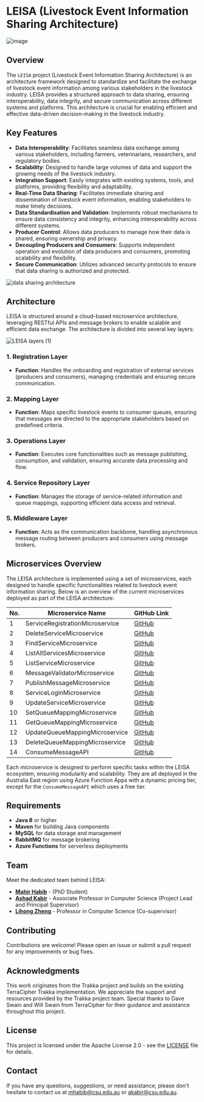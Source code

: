 # LEISA (Livestock Event Information Sharing Architecture)

![image](https://github.com/mahirgamal/LEISA/assets/86919381/026666f4-d3c0-4b21-a823-ee2c0e6461bd)


## Overview

The `LEISA` project (Livestock Event Information Sharing Architecture) is an architecture framework designed to standardize and facilitate the exchange of livestock event information among various stakeholders in the livestock industry. LEISA provides a structured approach to data sharing, ensuring interoperability, data integrity, and secure communication across different systems and platforms. This architecture is crucial for enabling efficient and effective data-driven decision-making in the livestock industry.

## Key Features

- **Data Interoperability**: Facilitates seamless data exchange among various stakeholders, including farmers, veterinarians, researchers, and regulatory bodies.
- **Scalability**: Designed to handle large volumes of data and support the growing needs of the livestock industry.
- **Integration Support**: Easily integrates with existing systems, tools, and platforms, providing flexibility and adaptability.
-  **Real-Time Data Sharing**: Facilitates immediate sharing and dissemination of livestock event information, enabling stakeholders to make timely decisions.
- **Data Standardisation and Validation**: Implements robust mechanisms to ensure data consistency and integrity, enhancing interoperability across different systems.
- **Producer Control**: Allows data producers to manage how their data is shared, ensuring ownership and privacy.
- **Decoupling Producers and Consumers**: Supports independent operation and evolution of data producers and consumers, promoting scalability and flexibility.
- **Secure Communication**: Utilizes advanced security protocols to ensure that data sharing is authorized and protected.

  
![data sharing architecture](https://github.com/user-attachments/assets/5caa46ac-8428-4577-a0be-49f01ac12520)

## Architecture
LEISA is structured around a cloud-based microservice architecture, leveraging RESTful APIs and message brokers to enable scalable and efficient data exchange. The architecture is divided into several key layers:

![LEISA layers (1)](https://github.com/user-attachments/assets/27c800c0-03e2-4bf4-aa2a-935471b0f7bf)


### 1. Registration Layer

- **Function**: Handles the onboarding and registration of external services (producers and consumers), managing credentials and ensuring secure communication.

### 2. Mapping Layer

- **Function**: Maps specific livestock events to consumer queues, ensuring that messages are directed to the appropriate stakeholders based on predefined criteria.

### 3. Operations Layer

- **Function**: Executes core functionalities such as message publishing, consumption, and validation, ensuring accurate data processing and flow.

### 4. Service Repository Layer

- **Function**: Manages the storage of service-related information and queue mappings, supporting efficient data access and retrieval.

### 5. Middleware Layer

- **Function**: Acts as the communication backbone, handling asynchronous message routing between producers and consumers using message brokers.

## Microservices Overview

The LEISA architecture is implemented using a set of microservices, each designed to handle specific functionalities related to livestock event information sharing. Below is an overview of the current microservices deployed as part of the LEISA architecture:

| No. | Microservice Name            |  GitHub Link                                                                               |
|-----|------------------------------|--------------------------------------------------------------------------------------------|
| 1   | ServiceRegistrationMicroservice  | [GitHub](https://github.com/mahirgamal/ServiceRegistrationMicroservice)                |
| 2   | DeleteServiceMicroservice        |  [GitHub](https://github.com/mahirgamal/ServiceDeleteMicroservice)                     |
| 3   | FindServiceMicroservice          |  [GitHub](https://github.com/mahirgamal/ServiceSearchMicroservice)                     |
| 4   | ListAllServicesMicroservice      |  [GitHub](https://github.com/mahirgamal/ServiceListAllMicroservice)                    |
| 5   | ListServiceMicroservice          |  [GitHub](https://github.com/mahirgamal/ServiceListMicroservice)                       |
| 6   | MessageValidatorMicroservice     |  [GitHub](https://github.com/mahirgamal/MessageValidatorMicroservice)                  |
| 7   | PublishMessageMicroservice       |  [GitHub](https://github.com/mahirgamal/PublishMessageMicroservice)                    |
| 8   | ServiceLoginMicroservice         |  [GitHub](https://github.com/mahirgamal/ServiceLoginMicroservice)                      |
| 9   | UpdateServiceMicroservice        |  [GitHub](https://github.com/mahirgamal/ServiceUpdateMicroservice)                     |
| 10  | SetQueueMappingMicroservice      |  [GitHub](https://github.com/mahirgamal/SetQueneMappingMicroservice)                   |
| 11  | GetQueueMappingMicroservice      |  [GitHub](https://github.com/mahirgamal/GetQueneMappingMicroservice)                   |
| 12  | UpdateQueueMappingMicroservice   | [GitHub](https://github.com/mahirgamal/UpdateQueneMappingMicroservice)                 |
| 13  | DeleteQueueMappingMicroservice   | [GitHub](https://github.com/mahirgamal/DeleteQueneMappingMicroservice)                 |
| 14  | ConsumeMessageAPI                |  [GitHub](https://github.com/mahirgamal/consume_message_API)                           |

Each microservice is designed to perform specific tasks within the LEISA ecosystem, ensuring modularity and scalability. They are all deployed in the Australia East region using Azure Function Apps with a dynamic pricing tier, except for the `ConsumeMessageAPI` which uses a free tier.



  ## Requirements

- **Java 8** or higher
- **Maven** for building Java components
- **MySQL** for data storage and management
- **RabbitMQ** for message brokering
- **Azure Functions** for serverless deployments

## Team

Meet the dedicated team behind LEISA:

- [**Mahir Habib**](https://researchoutput.csu.edu.au/en/persons/mahir-habib) - (PhD Student) 
- [**Ashad Kabir**](https://researchoutput.csu.edu.au/en/persons/akabircsueduau) - Associate Professor in Computer Science (Project Lead and Principal Supervisor)
- [**Lihong Zheng**](https://researchoutput.csu.edu.au/en/persons/lzhengcsueduau) - Professor in Computer Science (Co-supervisor)

## Contributing

Contributions are welcome! Please open an issue or submit a pull request for any improvements or bug fixes.

## Acknowledgments

This work originates from the Trakka project and builds on the existing TerraCipher Trakka implementation. We appreciate the support and resources provided by the Trakka project team. Special thanks to Dave Swain and Will Swain from TerraCipher for their guidance and assistance throughout this project.

## License

This project is licensed under the Apache License 2.0 - see the [LICENSE](https://github.com/mahirgamal/LEISA/blob/main/LICENSE) file for details.

## Contact

If you have any questions, suggestions, or need assistance, please don't hesitate to contact us at [mhabib@csu.edu.au](mailto:mhabib@csu.edu.au) or [akabir@csu.edu.au](mailto:akabir@csu.edu.au).
